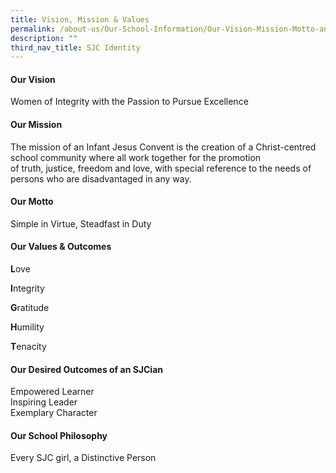 ```yaml
---
title: Vision, Mission & Values
permalink: /about-us/Our-School-Information/Our-Vision-Mission-Motto-and-Values/
description: ""
third_nav_title: SJC Identity
---
```




#### **Our Vision**


Women of Integrity with the Passion to Pursue Excellence

#### **Our Mission**


The mission of an Infant Jesus Convent is the creation of a Christ-centred school community where all work together for the promotion of truth, justice, freedom and love, with special reference to the needs of persons who are disadvantaged in any way.

#### **Our Motto**


Simple in Virtue, Steadfast in Duty

#### **Our Values & Outcomes**


**L**ove

**I**ntegrity

**G**ratitude

**H**umility

**T**enacity

#### **Our Desired Outcomes of an SJCian**


Empowered Learner  
Inspiring Leader  
Exemplary Character  

#### **Our School Philosophy**


Every SJC girl, a Distinctive Person